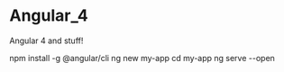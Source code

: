 # Angular_4
Angular 4 and stuff!

npm install -g @angular/cli
ng new my-app
cd my-app
ng serve --open
